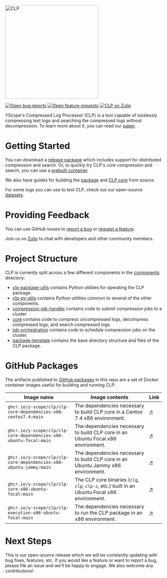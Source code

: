<img alt="CLP" src="https://yscope.com/img/clp-logo.png" width="300"/>

[![Open bug reports](https://img.shields.io/github/issues/y-scope/clp/bug?label=bugs)](https://github.com/y-scope/clp/issues?q=is%3Aissue+is%3Aopen+label%3Abug)
[![Open feature requests](https://img.shields.io/github/issues/y-scope/clp/enhancement?label=feature-requests)](https://github.com/y-scope/clp/issues?q=is%3Aissue+is%3Aopen+label%3Aenhancement)
[![CLP on Zulip](https://img.shields.io/badge/zulip-yscope--clp%20chat-1888FA?logo=zulip)](https://yscope-clp.zulipchat.com/) 

YScope's Compressed Log Processor (CLP) is a tool capable of losslessly compressing text logs and
searching the compressed logs without decompression. To learn more about it, you can read our 
[paper](https://www.usenix.org/system/files/osdi21-rodrigues.pdf).

# Getting Started

You can download a [release package](https://github.com/y-scope/clp/releases) which includes support
for distributed compression and search. Or, to quickly try CLP's *core* compression and search, you
can use a [prebuilt container](docs/core/clp-core-container.md).

We also have guides for building the [package](docs/Building.md) and
[CLP core](components/core/README.md) from source.

For some logs you can use to test CLP, check out our open-source 
[datasets](docs/Datasets.md).

# Providing Feedback

You can use GitHub issues to [report a bug](https://github.com/y-scope/clp/issues/new?assignees=&labels=bug&template=bug-report.yml) 
or [request a feature](https://github.com/y-scope/clp/issues/new?assignees=&labels=enhancement&template=feature-request.yml).

Join us on [Zulip](https://yscope-clp.zulipchat.com/) to chat with developers 
and other community members.

# Project Structure

CLP is currently split across a few different components in the [components](components) 
directory:

* [clp-package-utils](components/clp-package-utils) contains Python utilities
  for operating the CLP package.
* [clp-py-utils](components/clp-py-utils) contains Python utilities common to several of the 
  other components.
* [compression-job-handler](components/compression-job-handler) contains code to submit
  compression jobs to a cluster.
* [core](components/core) contains code to compress uncompressed logs, decompress compressed 
  logs, and search compressed logs.
* [job-orchestration](components/job-orchestration) contains code to schedule compression jobs on
  the cluster.
* [package-template](components/package-template) contains the base directory structure and files of the 
  CLP package.

# GitHub Packages

The artifacts published to [GitHub packages][1] in this repo are a set of Docker container images
useful for building and running CLP:

| Image name                                                        | Image contents                                                                                | Link   |
|-------------------------------------------------------------------|-----------------------------------------------------------------------------------------------|--------|
| `ghcr.io/y-scope/clp/clp-core-dependencies-x86-centos7.4:main`    | The dependencies necessary to build CLP core in a Centos 7.4 x86 environment.                 | [↗][2] |
| `ghcr.io/y-scope/clp/clp-core-dependencies-x86-ubuntu-focal:main` | The dependencies necessary to build CLP core in an Ubuntu Focal x86 environment.              | [↗][3] |
| `ghcr.io/y-scope/clp/clp-core-dependencies-x86-ubuntu-jammy:main` | The dependencies necessary to build CLP core in an Ubuntu Jammy x86 environment.              | [↗][4] |
| `ghcr.io/y-scope/clp/clp-core-x86-ubuntu-focal:main`              | The CLP core binaries (`clg`, `clp`, `clp-s`, etc.) built in an Ubuntu Focal x86 environment. | [↗][5] |
| `ghcr.io/y-scope/clp/clp-execution-x86-ubuntu-focal:main`         | The dependencies necessary to run the CLP package in an x86 environment.                      | [↗][6] |

# Next Steps

This is our open-source release which we will be constantly updating with bug fixes, features, etc.
If you would like a feature or want to report a bug, please file an issue and we'll be happy to engage.
We also welcome any contributions!

[1]: https://github.com/orgs/y-scope/packages?repo_name=clp
[2]: https://github.com/y-scope/clp/pkgs/container/clp%2Fclp-core-dependencies-x86-centos7.4
[3]: https://github.com/y-scope/clp/pkgs/container/clp%2Fclp-core-dependencies-x86-ubuntu-focal
[4]: https://github.com/y-scope/clp/pkgs/container/clp%2Fclp-core-dependencies-x86-ubuntu-jammy
[5]: https://github.com/y-scope/clp/pkgs/container/clp%2Fclp-core-x86-ubuntu-focal
[6]: https://github.com/y-scope/clp/pkgs/container/clp%2Fclp-execution-x86-ubuntu-focal
